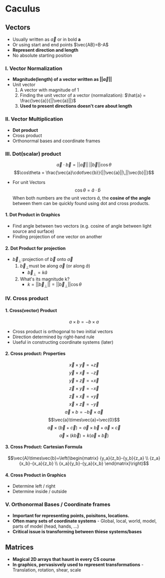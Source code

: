 # Caculus

## Vectors

* Usually written as $\vec{a}$ or in bold **a**
* Or using start and end points $\vec{AB}=B-A$
* **Represent direction and length**
* No absolute starting position

### I. Vector Normalization

* **Magnitude(length) of a vector written as $||\vec{a}||$**
* Unit vector
  1. A vector with magnitude of 1
  2. Finding the unit vector of a vector (normalization): $\hat{a} = \frac{\vec{a}}{||\vec{a}||}$
  3. **Used to present directions doesn't care about length**

### II. Vector Multiplication

* **Dot product**
* Cross product
* Orthonormal bases and coordinate frames

### III. Dot(scalar) product

$$\vec{a}\cdot\vec{b}=||\vec{a}||\,||\vec{b}||\cos\theta$$
$$\cos\theta = \frac{\vec{a}\cdot\vec{b}}{||\vec{a}||\,||\vec{b}||}$$

* For unit Vectors
$$\cos\theta=\hat{a}\cdot\hat{b}$$
When both numbers are the unit vectors $\hat{a}$, the **cosine of the angle** between them can be quickly found using dot and cross products.

#### 1. Dot Product in Graphics

* Find angle between two vectors
  (e.g. cosine of angle between light source and surface)
* Finding projection of one vector on another

#### 2. Dot Product for projection

* $\vec{b}_\bot$:projection of $\vec{b}$ onto $\vec{a}$
  1. $\vec{b}_\bot$must be along $\vec{a}$ (or along $\hat{a}$)
     * $\vec{b}_\bot = k\hat{a}$
  2. What's its magnitude k?
     * $k=||\vec{b}_\bot|| = ||\vec{b}_\bot||\cos\theta$

### IV. Cross product

#### 1. Cross(vector) Product

$$a\times{b}=-b\times{a}$$

* Cross product is orthogonal to two initial vectors
* Direction determined by right-hand rule
* Useful in constructing coordinate systems (later)

#### 2. Cross product: Properties

$$\vec{x}\times\vec{y}=+\vec{z}$$$$\vec{y}\times\vec{x}=-\vec{z}$$$$\vec{y}\times\vec{z}=+\vec{x}$$$$\vec{z}\times\vec{y}=-\vec{x}$$$$\vec{z}\times\vec{x}=+\vec{y}$$$$\vec{x}\times\vec{z}=-\vec{y}$$
$$\vec{a}\times{b}=-\vec{b}\times\vec{a}$$$$\vec{a}\times\vec{a}=\vec{0}$$$$\vec{a}\times(\vec{b}+\vec{c})=\vec{a}\times\vec{b}+\vec{a}\times\vec{c}$$$$\vec{a}\times(k\vec{b})=k(\vec{a}\times\vec{b})$$

#### 3. Cross Product: Cartesian Formula

$$\vec{A}\times\vec{b}=\left(\begin{matrix}
    {y_a}{z_b}-{y_b}{z_a} \\
    {z_a}{x_b}-{x_a}{z_b} \\
    {x_a}{y_b}-{y_a}{x_b}
\end{matrix}\right)$$

#### 4. Cross Product in Graphics

* Determine left / right
* Determine inside / outside

### V. Orthonormal Bases / Coordinate frames

* **Important for representing points, poisitons, locations.**
* **Often many sets of coordinate systems**
    \- Global, local, world, model, parts of model (head, hands, ...)
* **Critical issue is transforming between thiese systems/bases**

## Matrices

* **Magical 2D arrays that haunt in every CS course**
* **In graphics, pervasisvely used to represent transformations**
    \- Translation, rotation, shear, scale

